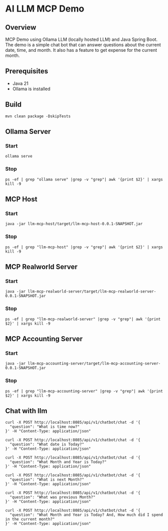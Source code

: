 # AI LLM MCP Demo

## Overview
MCP Demo using Ollama LLM (locally hosted LLM) and Java Spring Boot. 
The demo is a simple chat bot that can answer questions about the current date, time, and month. 
It also has a feature to get expense for the current month.

## Prerequisites
- Java 21
- Ollama is installed

## Build
```shell
mvn clean package -DskipTests
```

## Ollama Server
### Start
```shell
ollama serve
```
### Stop
```shell
ps -ef | grep "ollama serve" |grep -v "grep"| awk '{print $2}' | xargs kill -9
```

## MCP Host
### Start
```shell
java -jar llm-mcp-host/target/llm-mcp-host-0.0.1-SNAPSHOT.jar
```
### Stop
```shell
ps -ef | grep "llm-mcp-host" |grep -v "grep"| awk '{print $2}' | xargs kill -9
```

## MCP Realworld Server
### Start
```shell
java -jar llm-mcp-realworld-server/target/llm-mcp-realworld-server-0.0.1-SNAPSHOT.jar
```
### Stop
```shell
ps -ef | grep "llm-mcp-realworld-server" |grep -v "grep"| awk '{print $2}' | xargs kill -9
```

## MCP Accounting Server
### Start
```shell
java -jar llm-mcp-accounting-server/target/llm-mcp-accounting-server-0.0.1-SNAPSHOT.jar
```
### Stop
```shell
ps -ef | grep "llm-mcp-accounting-server" |grep -v "grep"| awk '{print $2}' | xargs kill -9
```

## Chat with llm
```shell
curl -X POST http://localhost:8085/api/v1/chatbot/chat -d '{
  "question": "What is time now?"
}' -H "Content-Type: application/json"
```
```shell
curl -X POST http://localhost:8085/api/v1/chatbot/chat -d '{
  "question": "What date is Today?"
}' -H "Content-Type: application/json"
```
```shell
curl -X POST http://localhost:8085/api/v1/chatbot/chat -d '{
  "question": "What Month and Year is Today?"
}' -H "Content-Type: application/json"
```
```shell
curl -X POST http://localhost:8085/api/v1/chatbot/chat -d '{
  "question": "What is next Month?"
}' -H "Content-Type: application/json"
```
```shell
curl -X POST http://localhost:8085/api/v1/chatbot/chat -d '{
  "question": "What was previous Month?"
}' -H "Content-Type: application/json"
```
```shell
curl -X POST http://localhost:8085/api/v1/chatbot/chat -d '{
  "question": "What Month and Year is Today? And, How much did I spend in the current month?"
}' -H "Content-Type: application/json"
```

